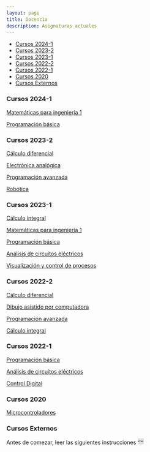 ```yaml
---
layout: page
title: Docencia
description: Asignaturas actuales
---
```


<div class="navbar">
    <div class="navbar-inner">
        <ul class="nav">
            <li><a href="#2024-1">Cursos 2024-1</a></li>
            <li><a href="#2023-2">Cursos 2023-2</a></li>
            <li><a href="#2023-1">Cursos 2023-1</a></li>
            <li><a href="#2022-2">Cursos 2022-2</a></li>
            <li><a href="#2022-1">Cursos 2022-1</a></li>
            <li><a href="#2020">Cursos 2020</a></li>
            <li><a href="#ext">Cursos Externos</a></li>
        </ul>
    </div>
</div>

### <a name="2024-1"></a>Cursos 2024-1

[Matemáticas para ingeniería 1](https://enriquegarcia.xyz/pages/teaching/matIng1)

[Programación básica](https://enriquegarcia.xyz/pages/teaching/progBas)

### <a name="2023-2"></a>Cursos 2023-2

[Cálculo diferencial](https://enriquegarcia.xyz/pages/teaching/calcDif)

[Electrónica analógica](https://enriquegarcia.xyz/pages/teaching/elecAna)

[Programación avanzada](https://enriquegarcia.xyz/pages/teaching/progAv)

[Robótica](https://enriquegarcia.xyz/pages/teaching/robotica)

### <a name="2023-1"></a>Cursos 2023-1

[Cálculo integral](https://enriquegarcia.xyz/pages/teaching/calcInt)

[Matemáticas para ingeniería 1](https://enriquegarcia.xyz/pages/teaching/matIng1)

[Programación básica](https://enriquegarcia.xyz/pages/teaching/progBas)

[Análisis de circuitos eléctricos](https://enriquegarcia.xyz/pages/teaching/circElec)

[Visualización y control de procesos](https://enriquegarcia.xyz/pages/teaching/visCtrl)

### <a name="2022-2"></a>Cursos 2022-2

[Cálculo diferencial](https://enriquegarcia.xyz/pages/teaching/calcDif)

[Dibujo asistido por computadora](https://enriquegarcia.xyz/pages/teaching/cad)

[Programación avanzada](https://enriquegarcia.xyz/pages/teaching/progAv)

[Cálculo integral](https://enriquegarcia.xyz/pages/teaching/calcInt)

### <a name="2022-1"></a>Cursos 2022-1

[Programación básica](https://enriquegarcia.xyz/pages/teaching/progBas)

[Análisis de circuitos eléctricos](https://enriquegarcia.xyz/pages/teaching/circElec)

[Control Digital](https://enriquegarcia.xyz/pages/teaching/ctrlDig)

### <a name="2020"></a>Cursos 2020 

[Microcontroladores](https://enriquegarcia.xyz/pages/teaching/instr)

### <a name="ext"></a>Cursos Externos 
Antes de comezar, leer las siguientes instrucciones 
[![html](icons16/html-icon.png)](https://enriquegarcia.xyz/pages/instructions/microconSetup)

